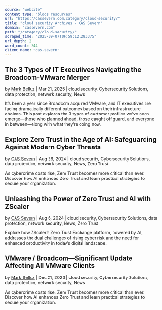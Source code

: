 ```yaml
---
source: "website"
content_type: "blogs_resources"
url: "https://cassevern.com/category/cloud-security/"
title: "cloud security Archives - CAS Severn"
domain: "cassevern.com"
path: "/category/cloud-security/"
scraped_time: "2025-09-07T06:59:12.283375"
url_depth: 2
word_count: 244
client_name: "cas-severn"
---
```


## The 3 Types of IT Executives Navigating the Broadcom-VMware Merger

by [Mark Belluz](https://cassevern.com/author/mark/) | Mar 21, 2025 | cloud security, Cybersecurity Solutions, data protection, network security, News

It’s been a year since Broadcom acquired VMware, and IT executives are facing dramatically different outcomes based on their infrastructure choices. This post explores the 3 types of customer profiles we’ve seen emerge—those who planned ahead, those caught off guard, and everyone in between—along with what they’re doing now.

## Explore Zero Trust in the Age of AI: Safeguarding Against Modern Cyber Threats

by [CAS Severn](https://cassevern.com/author/joefino/) | Aug 26, 2024 | cloud security, Cybersecurity Solutions, data protection, network security, News, Zero Trust

As cybercrime costs rise, Zero Trust becomes more critical than ever. Discover how AI enhances Zero Trust and learn practical strategies to secure your organization.

## Unleashing the Power of Zero Trust and AI with ZScaler

by [CAS Severn](https://cassevern.com/author/joefino/) | Aug 6, 2024 | cloud security, Cybersecurity Solutions, data protection, network security, News, Zero Trust

Explore how ZScaler’s Zero Trust Exchange platform, powered by AI, addresses the dual challenges of rising cyber risk and the need for enhanced productivity in today’s digital landscape.

## VMware / Broadcom—Significant Update Affecting All VMware Clients

by [Mark Belluz](https://cassevern.com/author/mark/) | Dec 21, 2023 | cloud security, Cybersecurity Solutions, data protection, network security, News

As cybercrime costs rise, Zero Trust becomes more critical than ever. Discover how AI enhances Zero Trust and learn practical strategies to secure your organization.
